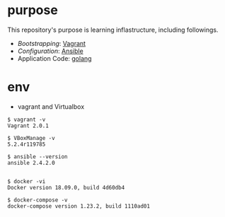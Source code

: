 # purpose

This repository's purpose is learning inflastructure, including followings.
* *Bootstrapping*: [Vagrant](/vagrant/)
* *Configuration*: [Ansible](/ansible/)
* Application Code: [golang](/docker/golang/)

# env

- vagrant and Virtualbox
```
$ vagrant -v
Vagrant 2.0.1

$ VBoxManage -v
5.2.4r119785

$ ansible --version
ansible 2.4.2.0


$ docker -vi
Docker version 18.09.0, build 4d60db4

$ docker-compose -v
docker-compose version 1.23.2, build 1110ad01
```


